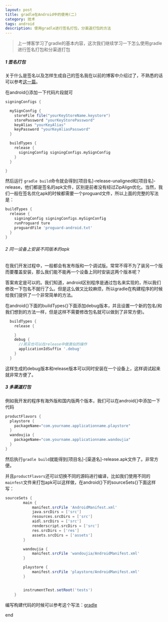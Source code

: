 ```yaml
---
layout: post
title: gradle在Android中的使用(二)
category: 技术
tags: android
description: 使用gradle进行签名打包，分渠道打包的方法
---
```


> 上一博客学习了gradle的基本内容，这次我们继续学习一下怎么使用gradle进行签名打包和分渠道打包

##### 1 签名打包

关于什么是签名以及怎样生成自己的签名我在以前的博客中介绍过了，不熟悉的话可以参考[这一篇](http://bornbeauty.github.io/2016/03/29/keystore.html)。

在android{}添加一下代码片段就可

```gradle
signingConfigs {

  mySignConfig {
    storeFile file("yourKeyStoreName.keystore")
    storePassword "yourKeyStorePassword"
    keyAlias "yourKeyAlias"
    keyPassword "yourKeyAliasPassword"
  }

  buildTypes {
    release {
      signingConfig signingConfigs.mySignConfig
    }
  }

}
```

然后运行 `gradle build`命令就会得到[项目名]-release-unaligned和[项目名]-release，他们都是签名的apk文件，区别是前者没有经过ZipAlign优化。当然，我们一般在签名优化apk的时候都需要一个proguard文件，所以上面的完整的写法是：

```gradle
buildTypes {
  release {
    signingConfig signingConfigs.mySignConfig
    runProguard ture
    proguardFile 'proguard-android.txt'
  }
}
```

###### 2 同一设备上安装不同版本的apk

在我们开发过程中，一般都会有发布版和一个调试版。常常不得不为了装另一个版而要覆盖安装，那么我们能不能再一个设备上同时安装这两个版本呢？

答案肯定是可以的。我们知道，android区别程序是通过包名来实现的，所以我们修改一下包名不就行了么。但是这么做又比较麻烦，所以gradle在构建程序的时候给我们提供了一个非常简单的方法。

在android{}下面的buildTypes{}下面添加debug版本，并且设置一个新的包名(和我们想到的方法一样，但是这样不需要修改包名就可以做到了非常方便)。

```gradle
  buildTypes {
    release {

    }
    debug {
      //其实也可以在release中做类似的操作
      applicationIdSuffix '.debug'
    }
  }
```

这样生成的debug版本和release版本可以同时安装在一个设备上，这样调试起来就非常方便了。

##### 3 多渠道打包

例如我开发的程序有海外版和国内版两个版本，我们可以在android{}中添加一下代码

```gradle
productFlavors {
  playstore {
    packageName="com.yourname.applicationname.playstore"
  }
  wandoujia {
    packageName="com.yourname.applicationname.wandoujia"
  }
}
```

然后执行`gradle build`就能得到[项目名]-[渠道名]-release.apk文件了。非常方便。

并且`productFlavors`还可以切换不同的源码进行编译，比如我们使用不同的`mainfest`文件来打包apk可以这样做，在android{}下的sourceSets{}下面这样写：

```gradle
sourceSets {
        main {
            manifest.srcFile 'AndroidManifest.xml'
            java.srcDirs = ['src']
            resources.srcDirs = ['src']
            aidl.srcDirs = ['src']
            renderscript.srcDirs = ['src']
            res.srcDirs = ['res']
            assets.srcDirs = ['assets']
        }

       	wandoujia {
       		manifest.srcFile 'wandoujia/AndroidManifest.xml'
       	}

       	playstore {
       		manifest.srcFile 'playstore/AndroidManifest.xml'
       	}


        instrumentTest.setRoot('tests')
    }
```

编写构建代码的时候可以参考这个写法：[gradle](https://gist.github.com/youxiachai/5608223)



end
